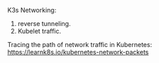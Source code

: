 K3s Networking:
 1. reverse tunneling.
 2. Kubelet traffic.

Tracing the path of network traffic in Kubernetes:
  https://learnk8s.io/kubernetes-network-packets


